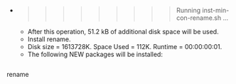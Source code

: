 * >>>>>>>>> Running inst-min-con-rename.sh ...
  * After this operation, 51.2 kB of additional disk space will be used.
  * Install rename.
  * Disk size = 1613728K. Space Used = 112K. Runtime = 00:00:00:01.
  * The following NEW packages will be installed:
  ```bash
rename
  ```
